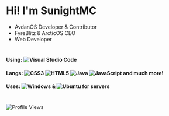 # Hi! I'm SunightMC

- AvdanOS Developer & Contributor
- FyreBlitz & ArcticOS CEO
- Web Developer

#
#### Using: ![Visual Studio Code](https://img.shields.io/badge/Visual%20Studio%20Code-0078d7.svg?style=for-the-badge&logo=visual-studio-code&logoColor=white)
#### Langs: ![CSS3](https://img.shields.io/badge/css3-%231572B6.svg?style=for-the-badge&logo=css3&logoColor=white) ![HTML5](https://img.shields.io/badge/html5-%23E34F26.svg?style=for-the-badge&logo=html5&logoColor=white) ![Java](https://img.shields.io/badge/java-%23ED8B00.svg?style=for-the-badge&logo=java&logoColor=white) ![JavaScript](https://img.shields.io/badge/javascript-%23323330.svg?style=for-the-badge&logo=javascript&logoColor=%23F7DF1E) and much more!
#### Uses: ![Windows](https://img.shields.io/badge/Windows-0078D6?style=for-the-badge&logo=windows&logoColor=white) & ![Ubuntu](https://img.shields.io/badge/Ubuntu-E95420?style=for-the-badge&logo=ubuntu&logoColor=white) for servers
#
![Profile Views](https://komarev.com/ghpvc/?username=sunightmc&color=green&style=for-the-badge&label=Profile+Views:)
